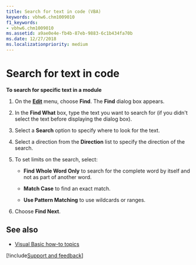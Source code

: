 ```yaml
---
title: Search for text in code (VBA)
keywords: vbhw6.chm1009010
f1_keywords:
- vbhw6.chm1009010
ms.assetid: a9ae0e4e-fb4b-87eb-9883-6c1b434fa70b
ms.date: 12/27/2018
ms.localizationpriority: medium
---
```



# Search for text in code

**To search for specific text in a module**

1. On the **[Edit](../reference/user-interface-help/edit-menu.md#find-find-next)** menu, choose **Find**. The **Find** dialog box appears.
    
2. In the **Find What** box, type the text you want to search for (if you didn't select the text before displaying the dialog box).
    
3. Select a **Search** option to specify where to look for the text.
    
4. Select a direction from the **Direction** list to specify the direction of the search.
    
5. To set limits on the search, select:
    
   - **Find Whole Word Only** to search for the complete word by itself and not as part of another word.
    
   - **Match Case** to find an exact match.
    
   - **Use Pattern Matching** to use wildcards or ranges.
    
6. Choose **Find Next**.
    

## See also

- [Visual Basic how-to topics](../reference/user-interface-help/visual-basic-how-to-topics.md)

[!include[Support and feedback](~/includes/feedback-boilerplate.md)]